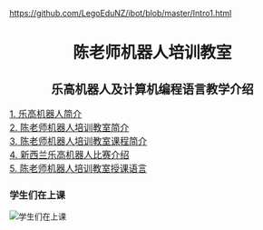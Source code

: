 https://github.com/LegoEduNZ/ibot/blob/master/Intro1.html
<h1 align = "center">陈老师机器人培训教室</h1>
<h2 align = "center">乐高机器人及计算机编程语言教学介绍</h2>

<div style="width:750px; margin:auto">
<font size="3">
<a href="https://legoedunz.github.io/ibot/Intro1.html">1. 乐高机器人简介</a> 
<br>
<a href="https://github.com/LegoEduNZ/ibot/blob/master/Intro2.html">2. 陈老师机器人培训教室简介</a>
<br>
<a href="https://github.com/LegoEduNZ/ibot/blob/master/Intro3.html">3. 陈老师机器人培训教室课程简介</a>
<br>
<a href="https://github.com/LegoEduNZ/ibot/blob/master/Intro4.html">4. 新西兰乐高机器人比赛介绍</a>
<br>
<a href="https://github.com/LegoEduNZ/ibot/blob/master/Intro5.html">5. 陈老师机器人培训教室授课语言</a>
<p>
</font>
<h3>学生们在上课</h3>
<img src="p0.jpg"  alt="学生们在上课" ></img>
</div>

